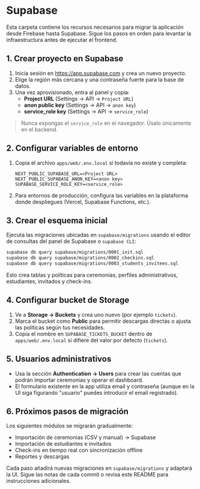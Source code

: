 # Supabase

Esta carpeta contiene los recursos necesarios para migrar la aplicación desde Firebase
hasta Supabase. Sigue los pasos en orden para levantar la infraestructura antes de
ejecutar el frontend.

## 1. Crear proyecto en Supabase

1. Inicia sesión en https://app.supabase.com y crea un nuevo proyecto.
2. Elige la región más cercana y una contraseña fuerte para la base de datos.
3. Una vez aprovisionado, entra al panel y copia:
   - **Project URL** (Settings → API → `Project URL`)
   - **anon public key** (Settings → API → `anon key`)
   - **service_role key** (Settings → API → `service_role`)

> Nunca expongas el `service_role` en el navegador. Úsalo únicamente en el backend.

## 2. Configurar variables de entorno

1. Copia el archivo `apps/web/.env.local` si todavía no existe y completa:

   ```env
   NEXT_PUBLIC_SUPABASE_URL=<Project URL>
   NEXT_PUBLIC_SUPABASE_ANON_KEY=<anon key>
   SUPABASE_SERVICE_ROLE_KEY=<service_role>
   ```

2. Para entornos de producción, configura las variables en la plataforma donde despliegues
   (Vercel, Supabase Functions, etc.).

## 3. Crear el esquema inicial

Ejecuta las migraciones ubicadas en `supabase/migrations` usando el editor de consultas del
panel de Supabase o `supabase CLI`:

```bash
supabase db query supabase/migrations/0001_init.sql
supabase db query supabase/migrations/0002_checkins.sql
supabase db query supabase/migrations/0003_students_invitees.sql
```

Esto crea tablas y políticas para ceremonias, perfiles administrativos, estudiantes, invitados y check-ins.

## 4. Configurar bucket de Storage

1. Ve a **Storage → Buckets** y crea uno nuevo (por ejemplo `tickets`).
2. Marca el bucket como **Public** para permitir descargas directas o ajusta las políticas
   según tus necesidades.
3. Copia el nombre en `SUPABASE_TICKETS_BUCKET` dentro de `apps/web/.env.local` si difiere del
   valor por defecto (`tickets`).

## 5. Usuarios administrativos

- Usa la sección **Authentication → Users** para crear las cuentas que podrán importar
  ceremonias y operar el dashboard.
- El formulario existente en la app utiliza email y contraseña (aunque en la UI siga
  figurando "usuario" puedes introducir el email registrado).

## 6. Próximos pasos de migración

Los siguientes módulos se migrarán gradualmente:

- Importación de ceremonias (CSV y manual) → Supabase
- Importación de estudiantes e invitados
- Check-ins en tiempo real con sincronización offline
- Reportes y descargas

Cada paso añadirá nuevas migraciones en `supabase/migrations` y adaptará la UI. Sigue las
notas de cada commit o revisa este README para instrucciones adicionales.
